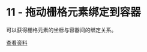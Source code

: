 # 11 - 拖动栅格元素绑定到容器

可以获得栅格元素的坐标与容器间的绑定关系。

[查看资料](https://github.com/jbaysolutions/vue-grid-layout/blob/master/website/docs/.vuepress/components/Example11Bounded.vue)

<ClientOnly>
<Example11Bounded></Example11Bounded>
</ClientOnly>
